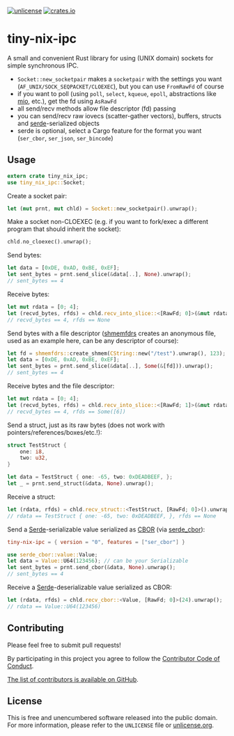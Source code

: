 [![unlicense](https://img.shields.io/badge/un-license-green.svg?style=flat)](http://unlicense.org)
[![crates.io](https://img.shields.io/crates/v/tiny-nix-ipc.svg)](https://crates.io/crates/tiny-nix-ipc)

# tiny-nix-ipc

A small and convenient Rust library for using (UNIX domain) sockets for simple synchronous IPC.

- `Socket::new_socketpair` makes a `socketpair` with the settings you want (`AF_UNIX/SOCK_SEQPACKET/CLOEXEC`), but you can use `FromRawFd` of course
- if you want to poll (using `poll`, `select`, `kqueue`, `epoll`, abstractions like [mio](https://github.com/carllerche/mio), etc.), get the fd using `AsRawFd`
- all send/recv methods allow file descriptor (fd) passing
- you can send/recv raw iovecs (scatter-gather vectors), buffers, structs and [serde](https://serde.rs/)-serialized objects
- serde is optional, select a Cargo feature for the format you want (`ser_cbor`, `ser_json`, `ser_bincode`)

## Usage

```rust
extern crate tiny_nix_ipc;
use tiny_nix_ipc::Socket;
```

Create a socket pair:

```rust
let (mut prnt, mut chld) = Socket::new_socketpair().unwrap();
```

Make a socket non-CLOEXEC (e.g. if you want to fork/exec a different program that should inherit the socket):

```rust
chld.no_cloexec().unwrap();
```

Send bytes:

```rust
let data = [0xDE, 0xAD, 0xBE, 0xEF];
let sent_bytes = prnt.send_slice(&data[..], None).unwrap();
// sent_bytes == 4
```

Receive bytes:

```rust
let mut rdata = [0; 4];
let (recvd_bytes, rfds) = chld.recv_into_slice::<[RawFd; 0]>(&mut rdata[..]).unwrap();
// recvd_bytes == 4, rfds == None
```

Send bytes with a file descriptor ([shmemfdrs](https://github.com/myfreeweb/shmemfdrs) creates an anonymous file, used as an example here, can be any descriptor of course):

```rust
let fd = shmemfdrs::create_shmem(CString::new("/test").unwrap(), 123);
let data = [0xDE, 0xAD, 0xBE, 0xEF];
let sent_bytes = prnt.send_slice(&data[..], Some(&[fd])).unwrap();
// sent_bytes == 4
```

Receive bytes and the file descriptor:

```rust
let mut rdata = [0; 4];
let (recvd_bytes, rfds) = chld.recv_into_slice::<[RawFd; 1]>(&mut rdata[..]).unwrap();
// recvd_bytes == 4, rfds == Some([6])
```

Send a struct, just as its raw bytes (does not work with pointers/references/boxes/etc.!):

```rust
struct TestStruct {
    one: i8,
    two: u32,
}

let data = TestStruct { one: -65, two: 0xDEADBEEF, };
let _ = prnt.send_struct(&data, None).unwrap();
```

Receive a struct:

```rust
let (rdata, rfds) = chld.recv_struct::<TestStruct, [RawFd; 0]>().unwrap();
// rdata == TestStruct { one: -65, two: 0xDEADBEEF, }, rfds == None
```

Send a [Serde](https://serde.rs/)-serializable value serialized as [CBOR](http://cbor.io/) (via [serde_cbor](https://github.com/pyfisch/cbor)):

```toml
tiny-nix-ipc = { version = "0", features = ["ser_cbor"] }
```

```rust
use serde_cbor::value::Value;
let data = Value::U64(123456); // can be your Serializable
let sent_bytes = prnt.send_cbor(&data, None).unwrap();
// sent_bytes == 4
```

Receive a [Serde](https://serde.rs/)-deserializable value serialized as CBOR:

```rust
let (rdata, rfds) = chld.recv_cbor::<Value, [RawFd; 0]>(24).unwrap();
// rdata == Value::U64(123456)
```

## Contributing

Please feel free to submit pull requests!

By participating in this project you agree to follow the [Contributor Code of Conduct](https://www.contributor-covenant.org/version/1/4/).

[The list of contributors is available on GitHub](https://github.com/myfreeweb/tiny-nix-ipc/graphs/contributors).

## License

This is free and unencumbered software released into the public domain.  
For more information, please refer to the `UNLICENSE` file or [unlicense.org](http://unlicense.org).

